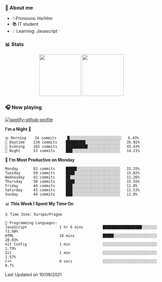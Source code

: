 ### 👋 About me

- ✨Pronouns: He/Him
- 📚 IT student
- 💡 Learning: Javascript

### 📊 Stats
<p align="center">
  <img height="137px" src="https://github-readme-stats-ashy-seven.vercel.app/api?username=Nanoslav&count_private=true&theme=dark&show_icons=true" />
  <img height="137px" src="https://github-readme-stats-ashy-seven.vercel.app/api/top-langs?username=Nanoslav&count_private=true&layout=compact&theme=dark" />
</p>

### 🎧 Now playing
[![spotify-github-profile](https://spotify-github-profile.vercel.app/api/view?uid=g509347fts6blldcmm8uxhzib&cover_image=true&theme=novatorem)](https://spotify-github-profile.vercel.app/api/view?uid=g509347fts6blldcmm8uxhzib&redirect=true)

<!--START_SECTION:waka-->
**I'm a Night 🦉** 

```text
🌞 Morning    24 commits     █░░░░░░░░░░░░░░░░░░░░░░░░   6.43% 
🌆 Daytime    134 commits    █████████░░░░░░░░░░░░░░░░   35.92% 
🌃 Evening    162 commits    ██████████░░░░░░░░░░░░░░░   43.43% 
🌙 Night      53 commits     ███░░░░░░░░░░░░░░░░░░░░░░   14.21%

```
📅 **I'm Most Productive on Monday** 

```text
Monday       83 commits     █████░░░░░░░░░░░░░░░░░░░░   22.25% 
Tuesday      59 commits     ████░░░░░░░░░░░░░░░░░░░░░   15.82% 
Wednesday    42 commits     ██░░░░░░░░░░░░░░░░░░░░░░░   11.26% 
Thursday     58 commits     ████░░░░░░░░░░░░░░░░░░░░░   15.55% 
Friday       44 commits     ███░░░░░░░░░░░░░░░░░░░░░░   11.8% 
Saturday     43 commits     ███░░░░░░░░░░░░░░░░░░░░░░   11.53% 
Sunday       44 commits     ███░░░░░░░░░░░░░░░░░░░░░░   11.8%

```


📊 **This Week I Spent My Time On** 

```text
⌚︎ Time Zone: Europe/Prague

💬 Programming Languages: 
JavaScript               1 hr 6 mins         ██████████████████░░░░░░░   73.99% 
HTML                     18 mins             █████░░░░░░░░░░░░░░░░░░░░   20.03% 
Git Config               1 min               ░░░░░░░░░░░░░░░░░░░░░░░░░   1.79% 
Git                      1 min               ░░░░░░░░░░░░░░░░░░░░░░░░░   1.57% 
C++                      0 secs              ░░░░░░░░░░░░░░░░░░░░░░░░░   0.7%

```


 Last Updated on 10/09/2021
<!--END_SECTION:waka-->

<!--
**Nanoslav/Nanoslav** is a ✨ _special_ ✨ repository because its `README.md` (this file) appears on your GitHub profile.

Here are some ideas to get you started:

- 🔭 I’m currently working on ...
- 🌱 I’m currently learning ...
- 👯 I’m looking to collaborate on ...
- 🤔 I’m looking for help with ...
- 💬 Ask me about ...
- 📫 How to reach me: ...
- 😄 Pronouns: ...
- ⚡ Fun fact: ...
-->
